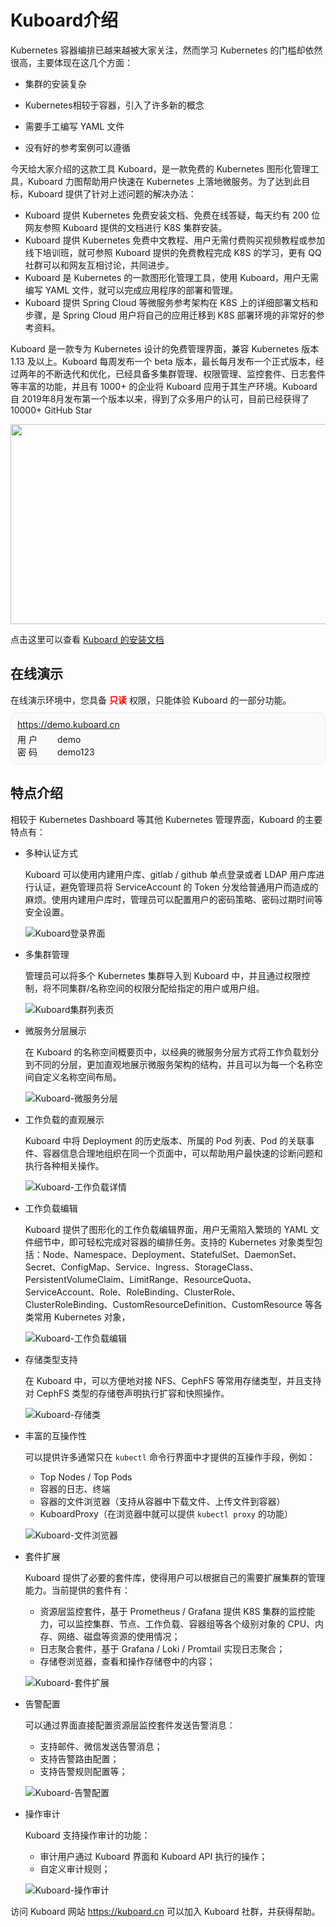 # Kuboard介绍

<AdSenseTitle/>

Kubernetes 容器编排已越来越被大家关注，然而学习 Kubernetes 的门槛却依然很高，主要体现在这几个方面：

* 集群的安装复杂

* Kubernetes相较于容器，引入了许多新的概念

* 需要手工编写 YAML 文件

* 没有好的参考案例可以遵循



今天给大家介绍的这款工具 Kuboard，是一款免费的 Kubernetes 图形化管理工具，Kuboard 力图帮助用户快速在 Kubernetes 上落地微服务。为了达到此目标，Kuboard 提供了针对上述问题的解决办法：

* Kuboard 提供 Kubernetes 免费安装文档、免费在线答疑，每天约有 200 位网友参照 Kuboard 提供的文档进行 K8S 集群安装。
* Kuboard 提供 Kubernetes 免费中文教程、用户无需付费购买视频教程或参加线下培训班，就可参照 Kuboard 提供的免费教程完成 K8S 的学习，更有 QQ 社群可以和网友互相讨论，共同进步。
* Kuboard 是 Kubernetes 的一款图形化管理工具，使用 Kuboard，用户无需编写 YAML 文件，就可以完成应用程序的部署和管理。
* Kuboard 提供 Spring Cloud 等微服务参考架构在 K8S 上的详细部署文档和步骤，是 Spring Cloud 用户将自己的应用迁移到 K8S 部署环境的非常好的参考资料。


Kuboard 是一款专为 Kubernetes 设计的免费管理界面，兼容 Kubernetes 版本 1.13 及以上。Kuboard 每周发布一个 beta 版本，最长每月发布一个正式版本，经过两年的不断迭代和优化，已经具备多集群管理、权限管理、监控套件、日志套件等丰富的功能，并且有 1000+ 的企业将 Kuboard 应用于其生产环境。Kuboard 自 2019年8月发布第一个版本以来，得到了众多用户的认可，目前已经获得了 10000+ GitHub Star

<StarCount></StarCount>
<StarCountDockerPulls></StarCountDockerPulls>

<p>

<img src="https://addons.kuboard.cn/downloads/kuboard-press.svg" style="height: 320px; width: 540px;"/>

</p>

点击这里可以查看 [Kuboard 的安装文档](https://kuboard.cn/install/v3/install.html)

## 在线演示

<div>
  在线演示环境中，您具备 <span style="color: red; font-weight: bold">只读</span> 权限，只能体验 Kuboard 的一部分功能。<br/>
</div>
<div style="padding: 10px; border: 1px solid #eee; border-radius: 10px; margin: 10px 0px; background-color: #fafafa;">
  <a href="https://demo.kuboard.cn" target="_blank">https://demo.kuboard.cn</a> <br/>
  <div style="width: 60px; display: inline-block; margin-top: 5px;">用&nbsp;户</div>
  demo <br/>
  <div style="width: 60px; display: inline-block;">密&nbsp;码</div>
  demo123
</div>

## 特点介绍

相较于 Kubernetes Dashboard 等其他 Kubernetes 管理界面，Kuboard 的主要特点有：

* 多种认证方式

  Kuboard 可以使用内建用户库、gitlab / github 单点登录或者 LDAP 用户库进行认证，避免管理员将 ServiceAccount 的 Token 分发给普通用户而造成的麻烦。使用内建用户库时，管理员可以配置用户的密码策略、密码过期时间等安全设置。

  ![Kuboard登录界面](../intro.assets/image-20210405162940278.png)

* 多集群管理

  管理员可以将多个 Kubernetes 集群导入到 Kuboard 中，并且通过权限控制，将不同集群/名称空间的权限分配给指定的用户或用户组。

  ![Kuboard集群列表页](../intro.assets/image-20210405164029151.png)

* 微服务分层展示

  在 Kuboard 的名称空间概要页中，以经典的微服务分层方式将工作负载划分到不同的分层，更加直观地展示微服务架构的结构，并且可以为每一个名称空间自定义名称空间布局。

  ![Kuboard-微服务分层](../intro.assets/image-20210405164532452.png)

* 工作负载的直观展示

  Kuboard 中将 Deployment 的历史版本、所属的 Pod 列表、Pod 的关联事件、容器信息合理地组织在同一个页面中，可以帮助用户最快速的诊断问题和执行各种相关操作。

  ![Kuboard-工作负载详情](../intro.assets/image-20210405180147614.png)

* 工作负载编辑

  Kuboard 提供了图形化的工作负载编辑界面，用户无需陷入繁琐的 YAML 文件细节中，即可轻松完成对容器的编排任务。支持的 Kubernetes 对象类型包括：Node、Namespace、Deployment、StatefulSet、DaemonSet、Secret、ConfigMap、Service、Ingress、StorageClass、PersistentVolumeClaim、LimitRange、ResourceQuota、ServiceAccount、Role、RoleBinding、ClusterRole、ClusterRoleBinding、CustomResourceDefinition、CustomResource 等各类常用 Kubernetes 对象，

  ![Kuboard-工作负载编辑](../intro.assets/image-20210405180800712.png)

* 存储类型支持

  在 Kuboard 中，可以方便地对接 NFS、CephFS 等常用存储类型，并且支持对 CephFS 类型的存储卷声明执行扩容和快照操作。

  ![Kuboard-存储类](../intro.assets/image-20210405181928653.png)

* 丰富的互操作性

  可以提供许多通常只在 `kubectl` 命令行界面中才提供的互操作手段，例如：

  * Top Nodes / Top Pods
  * 容器的日志、终端
  * 容器的文件浏览器（支持从容器中下载文件、上传文件到容器）
  * KuboardProxy（在浏览器中就可以提供 `kubectl proxy` 的功能）

  ![Kuboard-文件浏览器](../intro.assets/image-20210405182805543.png)

* 套件扩展

  Kuboard 提供了必要的套件库，使得用户可以根据自己的需要扩展集群的管理能力。当前提供的套件有：

  * 资源层监控套件，基于 Prometheus / Grafana 提供 K8S 集群的监控能力，可以监控集群、节点、工作负载、容器组等各个级别对象的 CPU、内存、网络、磁盘等资源的使用情况；
  * 日志聚合套件，基于 Grafana / Loki / Promtail 实现日志聚合；
  * 存储卷浏览器，查看和操作存储卷中的内容；

  ![Kuboard-套件扩展](../intro.assets/image-20210405183652378.png)

* 告警配置
  
  可以通过界面直接配置资源层监控套件发送告警消息：

  * 支持邮件、微信发送告警消息；
  * 支持告警路由配置；
  * 支持告警规则配置等；

  ![Kuboard-告警配置](../intro.assets/alert-config.png)


* 操作审计

  Kuboard 支持操作审计的功能：

  * 审计用户通过 Kuboard 界面和 Kuboard API 执行的操作；
  * 自定义审计规则；

  ![Kuboard-操作审计](../intro.assets/audit.png)

访问 Kuboard 网站 https://kuboard.cn 可以加入 Kuboard 社群，并获得帮助。
